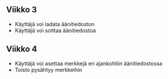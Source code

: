 ## Viikko 3

- Käyttäjä voi ladata äänitiedoston
- Käyttäjä voi soittaa äänitiedostoa

## Viikko 4

- Käyttäjä voi asettaa merkkejä eri ajankohtiin äänitiedostossa
- Toisto pysähtyy merkkeihin
